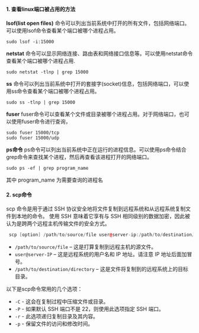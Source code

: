 #### 1. 查看linux端口被占用的方法
**lsof(list open files)** 命令可以列出当前系统中打开的所有文件，包括网络端口。可以使用lsof命令查看某个端口被哪个进程占用。
```shell
sudo lsof -i:15000
```
**netstat** 命令可以显示网络连接、路由表和网络接口信息等。可以使用netstat命令查看某个端口被哪个进程占用.
```shell
sudo netstat -tlnp | grep 15000
```
**ss** 命令可以列出当前系统中打开的套接字(socket)信息，包括网络端口，可以使用ss命令查看某个端口被哪个进程占用。
```shell
sudo ss -tlnp | grep 15000
```
**fuser** fuser命令可以查看某个文件或目录被哪个进程占用。对于网络端口，也可以使用fuser命令进行查询，
```shell
sudo fuser 15000/tcp
sudo fuser 15000/udp
```
**ps命令** ps命令可以列出当前系统中正在运行的进程信息。可以使用ps命令结合grep命令来查找某个进程，然后再查看该进程打开的网络端口。
```shell
sudo ps -ef | grep program_name
```
其中 program_name 为需要查询的进程名

#### 2. scp命令
scp 命令是用于通过 SSH 协议安全地将文件复制到远程系统和从远程系统复制文件到本地的命令。
使用 SSH 意味着它享有与 SSH 相同级别的数据加密，因此被认为是跨两个远程主机传输文件的安全方式。

```c++
 scp [option] /path/to/source/file user@server-ip:/path/to/destination/directory
```
* `/path/to/source/file` – 这是打算复制到远程主机的源文件。
* `user@server-IP` – 这是远程系统的用户名和 IP 地址。请注意 IP 地址后面加冒号。
* `/path/to/destination/directory` – 这是文件将复制到的远程系统上的目标目录。

以下是scp命令常用的几个选项：
* `-C` - 这会在复制过程中压缩文件或目录。
* `-P` - 如果默认 SSH 端口不是 22，则使用此选项指定 SSH 端口。
* `-r` - 此选项递归复制目录及其内容。
* `-p` - 保留文件的访问和修改时间。